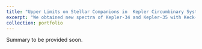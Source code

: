 ```yaml
---
title: "Upper Limits on Stellar Companions in  Kepler Circumbinary Systems"
excerpt: "We obtained new spectra of Kepler-34 and Kepler-35 with Keck-HIRES, nearly a decade after these systems were originally characterized with this spectrograph and other instruments, to search for RV trends from a potential third stellar-mass companion at long periods.<br/><img src='/images/CircumbinarySystems.jpg'>"
collection: portfolio
---
```


Summary to be provided soon. 
<!--
This is an item in your portfolio. It can be have images or nice text. If you name the file .md, it will be parsed as markdown. If you name the file .html, it will be parsed as HTML. 
-->
